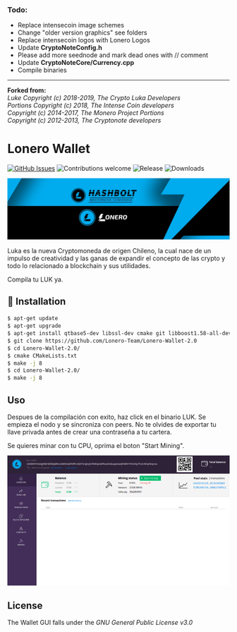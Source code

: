 ### Todo:
- Replace intensecoin image schemes  
- Change "older version graphics" see folders
- Replace intensecoin logos with Lonero Logos  
- Update **CryptoNoteConfig.h**
- Please add more seednode and mark dead ones with // comment
- Update **CryptoNoteCore/Currency.cpp**
- Compile binaries  
---  

**Forked from:**  
*Luke Copyright (c) 2018-2019, The Crypto Luka Developers*  
*Portions Copyright (c) 2018, The Intense Coin developers*  
*Copyright (c) 2014-2017, The Monero Project Portions*  
*Copyright (c) 2012-2013, The Cryptonote developers*

# Lonero Wallet

[![GitHub Issues](https://img.shields.io/github/issues/Lonero-Team/Lonero-Wallet-2.0.svg?style=flat-square)](https://github.com/cryptoluka/cryptoluka/issues)
![Contributions welcome](https://img.shields.io/badge/contributions-welcome-orange.svg?style=flat-square)
![Release](https://img.shields.io/github/release/Lonero-Team/Lonero-Wallet-2.0.svg?style=flat-square)
![Downloads](https://img.shields.io/github/downloads/Lonero-Team/Lonero-Wallet-2.0/latest/total.svg)

<img src="https://raw.githubusercontent.com/Mentors4EDU/Images/master/banner.png">

Luka es la nueva Cryptomoneda de origen Chileno, la cual nace de un impulso de creatividad y las ganas de expandir el concepto de las crypto y todo lo relacionado a blockchain y sus utilidades.

Compila tu LUK ya.


## 💾 Installation


```bash
$ apt-get update
$ apt-get upgrade
$ apt-get install qtbase5-dev libssl-dev cmake git libboost1.58-all-dev build-essential g++
$ git clone https://github.com/Lonero-Team/Lonero-Wallet-2.0
$ cd Lonero-Wallet-2.0/
$ cmake CMakeLists.txt
$ make -j 8
$ cd Lonero-Wallet-2.0/
$ make -j 8
```

## Uso

Despues de la compilación con exito, haz click en el binario LUK. Se empieza el nodo y se sincroniza con peers. No te olvides de exportar tu llave privada antes de crear una contraseña a tu cartera.

Se quieres minar con tu CPU, oprima el boton "Start Mining".

<img src="https://raw.githubusercontent.com/Mentors4EDU/Images/master/Untitled%20design(347).png">

## License
The Wallet GUI falls under the *GNU General Public License v3.0*

